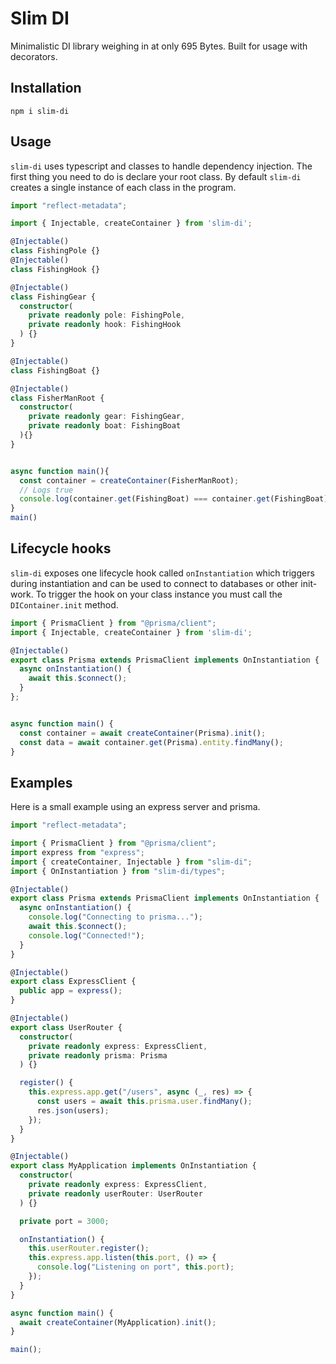 # Slim DI

Minimalistic DI library weighing in at only 695 Bytes. Built for usage with decorators.

## Installation

```
npm i slim-di
```

## Usage

`slim-di` uses typescript and classes to handle dependency injection. 
The first thing you need to do is declare your root class. By default `slim-di` creates a single instance of each class in the program.


```ts
import "reflect-metadata";

import { Injectable, createContainer } from 'slim-di';

@Injectable()
class FishingPole {}
@Injectable()
class FishingHook {}

@Injectable()
class FishingGear {
  constructor(
    private readonly pole: FishingPole,
    private readonly hook: FishingHook
  ) {}
}

@Injectable()
class FishingBoat {}

@Injectable()
class FisherManRoot {
  constructor(
    private readonly gear: FishingGear, 
    private readonly boat: FishingBoat
  ){}
}


async function main(){
  const container = createContainer(FisherManRoot);
  // Logs true
  console.log(container.get(FishingBoat) === container.get(FishingBoat))
}
main()
```

## Lifecycle hooks

`slim-di` exposes one lifecycle hook called `onInstantiation` which triggers during instantiation and can be used to connect to databases or other init-work. To trigger the hook on your class instance you must call the `DIContainer.init` method.

```ts
import { PrismaClient } from "@prisma/client";
import { Injectable, createContainer } from 'slim-di';

@Injectable()
export class Prisma extends PrismaClient implements OnInstantiation {
  async onInstantiation() {
    await this.$connect();
  }
};


async function main() {
  const container = await createContainer(Prisma).init();
  const data = await container.get(Prisma).entity.findMany();
}

```


## Examples
Here is a small example using an express server and prisma.

```ts
import "reflect-metadata";

import { PrismaClient } from "@prisma/client";
import express from "express";
import { createContainer, Injectable } from "slim-di";
import { OnInstantiation } from "slim-di/types";

@Injectable()
export class Prisma extends PrismaClient implements OnInstantiation {
  async onInstantiation() {
    console.log("Connecting to prisma...");
    await this.$connect();
    console.log("Connected!");
  }
}

@Injectable()
export class ExpressClient {
  public app = express();
}

@Injectable()
export class UserRouter {
  constructor(
    private readonly express: ExpressClient,
    private readonly prisma: Prisma
  ) {}

  register() {
    this.express.app.get("/users", async (_, res) => {
      const users = await this.prisma.user.findMany();
      res.json(users);
    });
  }
}

@Injectable()
export class MyApplication implements OnInstantiation {
  constructor(
    private readonly express: ExpressClient,
    private readonly userRouter: UserRouter
  ) {}

  private port = 3000;

  onInstantiation() {
    this.userRouter.register();
    this.express.app.listen(this.port, () => {
      console.log("Listening on port", this.port);
    });
  }
}

async function main() {
  await createContainer(MyApplication).init();
}

main();
```